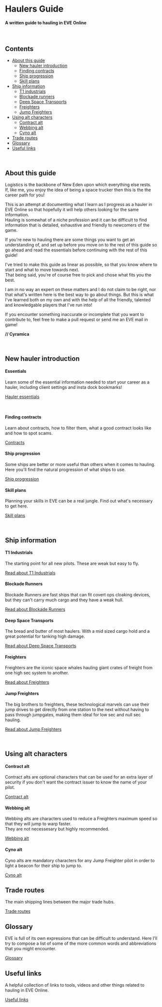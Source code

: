 # Haulers Guide #
#### A written guide to hauling in EVE Online
<br>  


## Contents

- [About this guide](#about-this-guide)
  - [New hauler introduction](#new-hauler-introduction)
  - [Finding contracts](#finding-contracts)
  - [Ship progression](#ship-progression)
  - [Skill plans](#skill-plans)
- [Ship information](#ship-information)
  - [T1 industrials](#t1-industrials)
  - [Blockade runners](#blockade-runners)
  - [Deep Space Transports](#deep-space-transports)
  - [Freighters](#freighters)
  - [Jump Freighters](#jump-freighters)
- [Using alt characters](#using-alt-characters)
  - [Contract alt](#contract-alt)
  - [Webbing alt](#webbing-alt)
  - [Cyno alt](#cyno-alt)
- [Trade routes](#trade-routes)
- [Glossary](#glossary)
- [Useful links](#useful-links)

<br>


## About this guide
Logistics is the backbone of New Eden upon which everything else rests.  
If, like me, you enjoy the idea of being a space trucker then this is the the career path for you!

This is an attempt at documenting what I learn as I progress as a hauler in EVE Online so that hopefully it will help others looking for the same information.  
Hauling is somewhat of a niche profession and it can be difficult to find information that is detailed, exhaustive and friendly to newcomers of the game.

If you're new to hauling there are some things you want to get an understanding of, and set up before you move on to the rest of this guide so go ahead and read the essentials before continuing with the rest of this guide!

I've tried to make this guide as linear as possible, so that you know where to start and what to move towards next.  
That being said, you're of course free to pick and chose what fits you the best.

I am in no way an expert on these matters and I do not claim to be right, nor that what's written here is the best way to go about things. But this is what I've learned both on my own and with the help of all the friendly, talented and knowledgable players that I've run into!

If you encounter something inaccurate or incomplete that you want to contribute to, feel free to make a pull request or send me an EVE mail in game!

**// Cyramica**

<br>

## New hauler introduction

#### Essentials 

Learn some of the essential information needed to start your career as a hauler, including client settings and insta dock bookmarks!

[Hauler essentials](docs/essentials.md)

<br>


#### Finding contracts

Learn about contracts, how to filter them, what a good contract looks like and how to spot scams.

[Contracts](docs/contracts.md)

#### Ship progression

Some ships are better or more useful than others when it comes to hauling.  
Here you'll find the natural progression of what ships to use.

[Ship progression](docs/ship-progression.md)

#### Skill plans

Planning your skills in EVE can be a real jungle. Find out what's necessary to get here.

[Skill plans](docs/skill-plans.md)

<br>

## Ship information

#### T1 Industrials

The starting point for all new pilots. These are weak but easy to fly.

[Read about T1 Industrials](docs/t1-industrials.md)

#### Blockade Runners

Blockade Runners are fast ships that can fit covert ops cloaking devices, but they can't carry much cargo and they have a weak hull.

[Read about Blockade Runners](docs/blockade-runners.md)

#### Deep Space Transports

The bread and butter of most haulers. With a mid sized cargo hold and a great potential for tanking high damage.

[Read about Deep Space Transports](docs/deep-space-transports.md)

#### Freighters

Freighters are the iconic space whales hauling giant crates of freight from one high sec system to another.

[Read about Freighters](docs/freighters.md)

#### Jump Freighters

The big brothers to freighters, these technological marvels can use their jump drives to get directly from one station to the next without having to pass through jumpgates, making them ideal for low sec and null sec hauling.

[Read about Jump Freighters](docs/jump-freighters.md)

<br>


## Using alt characters
#### Contract alt

Contract alts are optional characters that can be used for an extra layer of security if you don't want the contract issuer to know the name of your pilot.

[Contract alt](docs/contract-alt.md)

#### Webbing alt

Webbing alts are characters used to reduce a Freighters maximum speed so that they will jump to warp faster.  
They are not necessesary but highly recommended.

[Webbing alt](docs/webbing-alt.md)

#### Cyno alt

Cyno alts are mandatory characters for any Jump Freighter pilot in order to light a beacon for their ship to jump to.

[Cyno alt](docs/cyno-alt.md)

## Trade routes

The main shipping lines between the major trade hubs.

[Trade routes](docs/trade-routes.md)

## Glossary

EVE is full of its own expressions that can be difficult to understand. Here I'll try to compose a list of some of the more common words and abbreviations that you might encounter.

[Glossary](docs/glossary.md)


## Useful links

A helpful collection of links to tools, videos and other things related to hauling in EVE Online.

[Useful links](docs/useful-links.md)